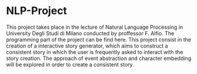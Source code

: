 # NLP-Project

This project takes place in the lecture of Natural Language Processing in University Degli Studi di Milano conducted by proffessor F. Alfio. The programming part of the project can be find here. This project consist in the creation of a interactive story generator, which aims to construct a consistent story in which the user is frequently asked to interact with the story creation. The approach of event abstraction and character embedding will be explored in order to create a consistent story.
